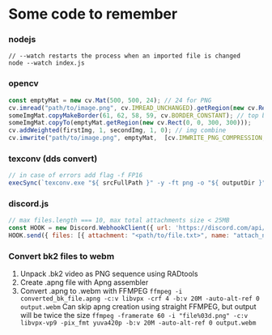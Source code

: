 # Some code to remember
### nodejs
```
// --watch restarts the process when an imported file is changed
node --watch index.js
```

### opencv
```js
const emptyMat = new cv.Mat(500, 500, 24); // 24 for PNG
cv.imread("path/to/image.png", cv.IMREAD_UNCHANGED).getRegion(new cv.Rect( 555, 555, 555, 555 ));
someImgMat.copyMakeBorder(61, 62, 58, 59, cv.BORDER_CONSTANT); // top bottom left right
someImgMat.copyTo(emptyMat.getRegion(new cv.Rect(0, 0, 300, 300)));
cv.addWeighted(firstImg, 1, secondImg, 1, 0); // img combine
cv.imwrite("path/to/image.png", emptyMat,  [cv.IMWRITE_PNG_COMPRESSION, 0] ); // no png compression
```
### texconv (dds convert)
```js
// in case of errors add flag -f FP16 
execSync(`texconv.exe "${ srcFullPath }" -y -ft png -o "${ outputDir }"`); 
```
### discord.js
```js
// max files.length === 10, max total attachments size < 25MB
const HOOK = new Discord.WebhookClient({ url: 'https://discord.com/api/webhooks/..'});
HOOK.send({ files: [{ attachment: "<path/to/file.txt>", name: "attach_name" }] }); 
```
### Convert bk2 files to webm
1. Unpack .bk2 video as PNG sequence using RADtools
2. Create .apng file with Apng assembler
3. Convert .apng to .webm with FFMPEG `ffmpeg -i converted_bk_file.apng -c:v libvpx -crf 4 -b:v 20M -auto-alt-ref 0 output.webm`
Can skip apng creation using straight FFMPEG, but output will be twice the size 
`ffmpeg -framerate 60 -i "file%03d.png" -c:v libvpx-vp9 -pix_fmt yuva420p -b:v 20M -auto-alt-ref 0 output.webm`
